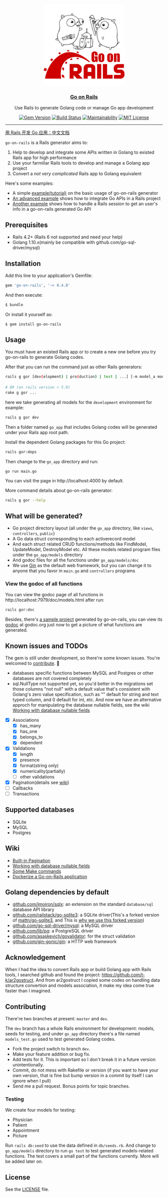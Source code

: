<p align="center">
  <img width="260" height="260" src="./go-on-rails.png">
</p>
<h3 align="center"><a href="https://railstack.github.io">Go on Rails</a></h3>
<p align="center">Use Rails to generate Golang code or manage Go app development<p>

<p align="center">
  <a href="https://badge.fury.io/rb/go-on-rails"><img src="https://badge.fury.io/rb/go-on-rails.svg" alt="Gem Version"></a>
  <a href="https://travis-ci.org/railstack/go-on-rails"><img src="https://travis-ci.org/railstack/go-on-rails.svg?branch=dev" alt="Build Status"></a>
  <a href="https://codeclimate.com/github/railstack/go-on-rails/maintainability"><img src="https://api.codeclimate.com/v1/badges/6fba1f226f027a14c19b/maintainability" alt="Maintainability"></a>
  <a href="https://github.com/railstack/go-on-rails/blob/master/MIT-LICENSE"><img src="https://img.shields.io/badge/license-MIT-blue.svg" alt="MIT License"></a>
</p>

---

[用 Rails 开发 Go 应用：中文文档](./README_zh.md)

`go-on-rails` is a Rails generator aims to:

1. Help to develop and integrate some APIs written in Golang to existed Rails app for high performance
2. Use your farmiliar Rails tools to develop and manage a Golang app project
3. Convert a *not very complicated* Rails app to Golang equivalent

Here's some examples:
* A simple [example(tutorial)](https://github.com/railstack/example_simple) on the basic usage of go-on-rails generator
* [An advanced example](https://github.com/railstack/example_with_admin) shows how to integrate Go APIs in a Rails project
* [Another example](https://github.com/railstack/example_read_rails_session) shows how to handle a Rails session to get an user's info in a go-on-rails generated Go API

## Prerequisites

* Rails 4.2+ (Rails 6 not supported and need your help)
* Golang 1.10.x(mainly be compatible with github.com/go-sql-driver/mysql)

## Installation

Add this line to your application's Gemfile:

```ruby
gem 'go-on-rails', '~> 0.4.0'
```

And then execute:
```bash
$ bundle
```

Or install it yourself as:
```bash
$ gem install go-on-rails
```
## Usage

You must have an existed Rails app or to create a new one before you try go-on-rails to generate Golang codes.

After that you can run the command just as other Rails generators:

```bash
rails g gor [dev(elopment) | pro(duction) | test | ...] [-m model_a model_b model_c ...]

# OR (on rails version < 5.0)
rake g gor ...
```

here we take generating all models for the `development` environment for example:

```bash
rails g gor dev
```

Then a folder named `go_app` that includes Golang codes will be generated under your Rails app root path.

Install the dependent Golang packages for this Go project:

```bash
rails gor:deps
```

Then change to the `go_app` directory and run:

```bash
go run main.go
```

You can visit the page in http://localhost:4000 by default.

More command details about go-on-rails generator:

```bash
rails g gor --help
```

## What will be generated?

* Go project directory layout (all under the `go_app` directory, like `views`, `controllers`, `public`)
* A Go data struct corresponding to each activerecord model
* And each struct related CRUD functions/methods like FindModel, UpdateModel, DestroyModel etc. All these models related program files under the `go_app/models` directory
* And godoc files for all the functions under `go_app/models/doc`
* We use [Gin](https://github.com/gin-gonic/gin) as the default web framework, but you can change it to anyone that you favor in `main.go` and `controllers` programs

### View the godoc of all functions

You can view the godoc page of all functions in http://localhost:7979/doc/models.html after run:

```bash
rails gor:doc
```

Besides, there's [a sample project](https://github.com/railstack/gor_models_sample) generated by go-on-rails, you can view its [godoc](https://godoc.org/github.com/railstack/gor_models_sample) at godoc.org just now to get a picture of what functions are generated.


## Known issues and TODOs

The gem is still under development, so there're some known issues. You're welcomed to [contribute](#contributing). 👏

* databases specific functions between MySQL and Postgres or other databases are not covered completely
* sql.NullType not supported yet, so you'd better in the migrations set those columns "not null" with a default value that's consistent with Golang's zero value specification, such as "" default for string and text typed column, and 0 default for int, etc. And now we have an alternative approch for manipulating the database nullable fields, see the wiki [Working with database nullable fields](https://github.com/railstack/go-on-rails/wiki/Working-with-database-nullable-fields)

- [x] Associations
  - [x] has_many
  - [x] has_one
  - [x] belongs_to
  - [x] dependent
- [x] Validations
  - [x] length
  - [x] presence
  - [x] format(string only)
  - [x] numericality(partially)
  - [ ] other validations
- [x] Pagination(details see [wiki](https://github.com/railstack/go-on-rails/wiki/Pagination))
- [ ] Callbacks
- [ ] Transactions

## Supported databases

* SQLite
* MySQL
* Postgres

## Wiki

* [Built-in Pagination](https://github.com/railstack/go-on-rails/wiki/Pagination)
* [Working with database nullable fields](https://github.com/railstack/go-on-rails/wiki/Working-with-database-nullable-fields)
* [Some Make commands](https://github.com/railstack/go-on-rails/wiki/Some-Make-commands)
* [Dockerize a Go-on-Rails application](https://github.com/railstack/go-on-rails/wiki/Dockerize-a-Go-on-Rails-application)

## Golang dependencies by default

* [github.com/jmoiron/sqlx](https://github.com/jmoiron/sqlx): an extension on the standard `database/sql` database API library
* [github.com/railstack/go-sqlite3](https://github.com/railstack/go-sqlite3): a SQLite driver(This's a forked version of [mattn/go-sqlite3](https://github.com/mattn/go-sqlite3), and This is [why we use this forked version](https://github.com/mattn/go-sqlite3/pull/468))
* [github.com/go-sql-driver/mysql](https://github.com/go-sql-driver/mysql): a MySQL driver
* [github.com/lib/pq](https://github.com/lib/pq): a PostgreSQL driver
* [github.com/asaskevich/govalidator](https://github.com/asaskevich/govalidator): for the struct validation
* [github.com/gin-gonic/gin](https://github.com/gin-gonic/gin): a HTTP web framework

## Acknowledgement

When I had the idea to convert Rails app or build Golang app with Rails tools, I searched github and found the project: https://github.com/t-k/ar2gostruct. And from ar2gostruct I copied some codes on handling data structure convertion and models association, it make my idea come true faster than I imagined.

## Contributing

There're two branches at present: `master` and `dev`.

The `dev` branch has a whole Rails environment for development: models, seeds for testing, and under `go_app` directory there's a file named `models_test.go` used to test generated Golang codes.

- Fork the project switch to branch `dev`.
- Make your feature addition or bug fix.
- Add tests for it. This is important so I don't break it in a future version unintentionally.
- Commit, do not mess with Rakefile or version (if you want to have your own version, that is fine but bump version in a commit by itself I can ignore when I pull)
- Send me a pull request. Bonus points for topic branches.

### Testing

We create four models for testing:

- Physician
- Patient
- Appointment
- Picture

Run `rails db:seed` to use the data defined in `db/seeds.rb`. And change to `go_app/models` directory to run `go test` to test generated models-related functions. The test covers a small part of the functions currently. More will be added later on.

## License

See the [LICENSE](https://github.com/railstack/go-on-rails/blob/master/MIT-LICENSE) file.
